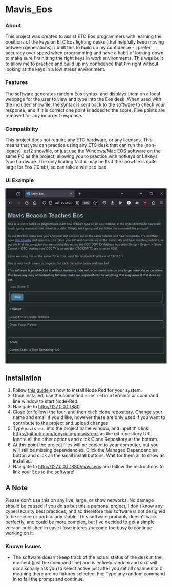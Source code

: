 Mavis_Eos
=========

### About

This project was created to assist ETC Eos programmers with learning the positions of the keys on ETC Eos lighting desks (that helpfully keep moving between generations). I built this to build up my confidence - I prefer accuracy over speed when programming and have a habit of looking down to make sure I'm hitting the right keys in work environments. This was built to allow me to practice and build up my confidence that I'm right without looking at the keys in a low stress environment.

### Features
The software generates random Eos syntax, and displays them on a local webpage for the user to view and type into the Eos desk. When used with the included showfile, the syntax is sent back to the software to check your response, and if it is correct one point is added to the score. Five points are removed for any incorrect response.

### Compatiblity
This project does not require any ETC hardware, or any licenses. This means that you can practice using any ETC desk that can run the (non-legacy) .esf2 showfile, or just use the Windows/Mac EOS software on the same PC as the project, allowing you to practice with hotkeys or LXkeys type hardware. The only limiting factor may be that the showfile is quite large for Eos (10mb), so can take a while to load.

### UI Example
![Screenshot](screenshot.png)

## Installation
 1. Follow [this guide](https://nodered.org/docs/getting-started/local) on how to install Node Red for your system.
 2. Once installed, use the command `node-red` in a terminal or command line window to start Node-Red.
 3. Navigate to http://127.0.0.1:1880
 4. Close (or follow) the tour, and then click clone repository. Change your name and email if you'd like, however these are only used if you want to contribute to the project and upload changes.
 5. Type `mavis-eos` into the project name window, and input this link: https://github.com/tobyriding/mavis-eos as the git repository URL. Ignore all the other options and click Clone Repository at the bottom. 
 6. At this point the project files will be copied to your computer, but you will still be missing dependencies. Click the Managed Dependencies button and click all the small install buttons. Wait for them all to show as installed.
 7. Navigate to http://127.0.0.1:1880/maviseos and follow the instructions to link your Eos to the software!

## A Note
Please don't use this on any live, large, or show networks. No damage should be caused if you do so but this a personal project, I don't know any cybersecurity best practices, and so therefore this software is not designed to be secure or particularly stable.
This software probably doesn't work perfectly, and could be more complex, but I've decided to get a simple version published in case I lose interest/become too busy to continue working on it.

### Known Issues
 - The software doesn't keep track of the actual status of the desk at the moment (just the command line) and is entirely random and so it will occaisonally ask you to select active just after you set all channels to 0 meaning there are no fixtures selected. Fix: Type any random command in to fail the prompt and continue.